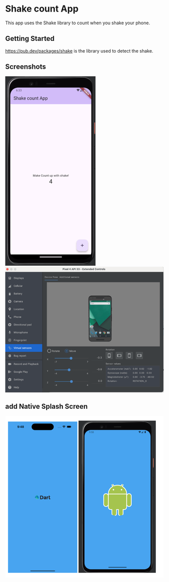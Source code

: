 # Shake count App

This app uses the Shake library to count when you shake your phone.

## Getting Started

https://pub.dev/packages/shake is the library used to detect the shake.

## Screenshots

![screenshot_phone.png](github_images%2Fscreenshot_phone.png)
![screenshot_motion.png](github_images%2Fscreenshot_motion.png)

## add Native Splash Screen
![screenshot_splash.png](github_images%2Fscreenshot_splash.png)